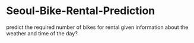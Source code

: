 # Seoul-Bike-Rental-Prediction
predict the required number of bikes for rental given information about the weather and time of the day?
